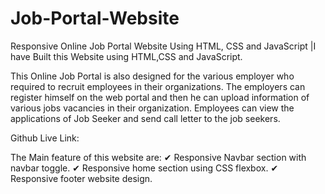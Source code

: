 # Job-Portal-Website
Responsive Online Job Portal Website Using HTML, CSS and JavaScript |I have Built this Website using HTML,CSS and JavaScript.

This Online Job Portal is also designed for the various employer who required to recruit employees in their organizations. The employers can register himself on the web portal and then he can upload information of various jobs vacancies in their organization. Employees can view the applications of Job Seeker and send call letter to the job seekers.

Github Live Link:

The Main feature of this website are:
✔ Responsive Navbar section with navbar toggle.
✔ Responsive home section using CSS flexbox.
✔ Responsive footer website design.

